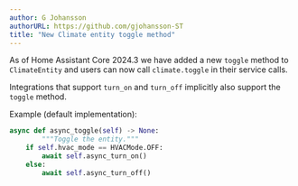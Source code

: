 ```yaml
---
author: G Johansson
authorURL: https://github.com/gjohansson-ST
title: "New Climate entity toggle method"
---
```


As of Home Assistant Core 2024.3 we have added a new `toggle` method to `ClimateEntity` and users can now call `climate.toggle` in their service calls.

Integrations that support `turn_on` and `turn_off` implicitly also support the `toggle` method.

Example (default implementation):

```python
async def async_toggle(self) -> None:
        """Toggle the entity."""
    if self.hvac_mode == HVACMode.OFF:
        await self.async_turn_on()
    else:
        await self.async_turn_off()

```